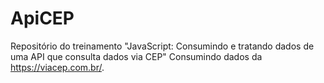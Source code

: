 # ApiCEP
Repositório do treinamento "JavaScript: Consumindo e tratando dados de uma API que consulta dados via CEP"
Consumindo dados da https://viacep.com.br/.
